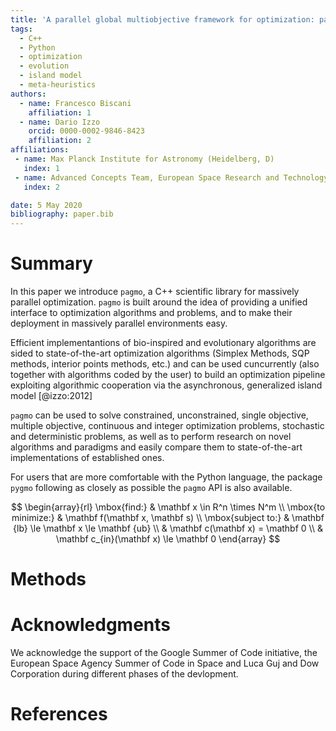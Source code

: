 ```yaml
---
title: 'A parallel global multiobjective framework for optimization: pagmo'
tags:
  - C++
  - Python
  - optimization
  - evolution
  - island model
  - meta-heuristics
authors:
  - name: Francesco Biscani
    affiliation: 1
  - name: Dario Izzo
    orcid: 0000-0002-9846-8423
    affiliation: 2
affiliations: 
 - name: Max Planck Institute for Astronomy (Heidelberg, D)
   index: 1
 - name: Advanced Concepts Team, European Space Research and Technology Center (Noordwijk, NL)
   index: 2

date: 5 May 2020
bibliography: paper.bib
---
```


# Summary

In this paper we introduce `pagmo`, a C++ scientific library for massively parallel optimization. `pagmo` is built around the idea of providing a unified interface to optimization algorithms and problems, and to make their deployment in massively parallel environments easy.

Efficient implementantions of bio-inspired and evolutionary algorithms are sided to state-of-the-art optimization algorithms (Simplex Methods, SQP methods, interior points methods, etc.) and can be used cuncurrently (also together with algorithms coded by the user) to build an optimization pipeline exploiting algorithmic cooperation via the asynchronous, generalized island model [@izzo:2012]

`pagmo` can be used to solve constrained, unconstrained, single objective, multiple objective, continuous and integer optimization problems, stochastic and deterministic problems, as well as to perform research on novel algorithms and paradigms and easily compare them to state-of-the-art implementations of established ones.

For users that are more comfortable with the Python language, the package `pygmo` following as closely as possible the `pagmo` API is also available.

$$
\begin{array}{rl}
\mbox{find:} & \mathbf x \in R^n \times N^m \\
\mbox{to minimize:}	& \mathbf f(\mathbf x, \mathbf s) \\
\mbox{subject to:}	& \mathbf {lb} \le \mathbf x \le \mathbf {ub} \\
      & \mathbf c(\mathbf x) = \mathbf 0 \\
      & \mathbf c_{in}(\mathbf x) \le \mathbf 0
\end{array}
$$

# Methods 

# Acknowledgments
We acknowledge the support of the Google Summer of Code initiative, the European Space Agency Summer of Code in Space and Luca Guj and Dow Corporation during different phases of the devlopment.

# References